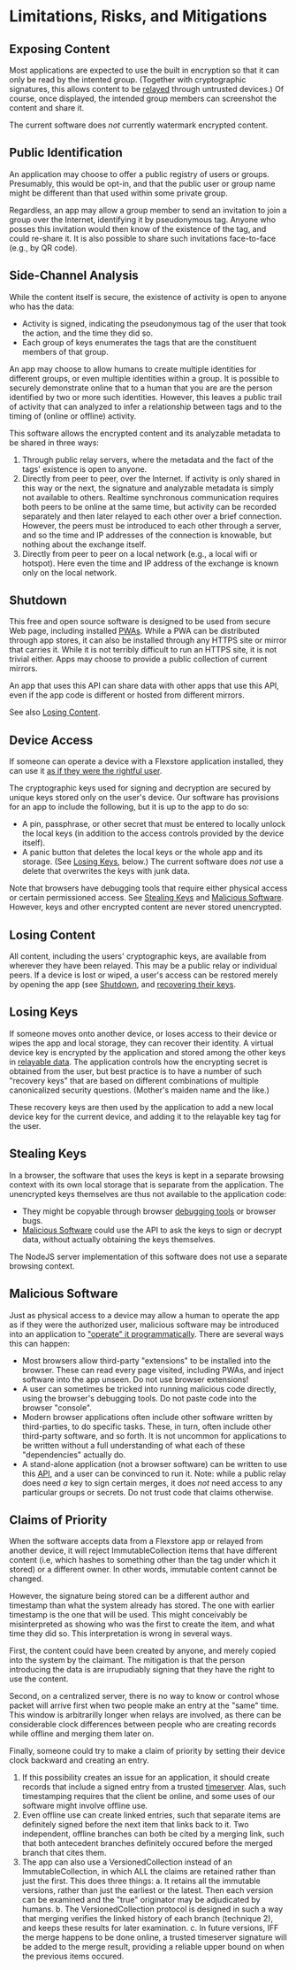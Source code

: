 # Limitations, Risks, and Mitigations

## Exposing Content

Most applications are expected to use the built in encryption so that it can only be read by the intented group. (Together with cryptographic signatures, this allows content to be [relayed](../README.md#flexstore) through untrusted devices.) Of course, once displayed, the intended group members can screenshot the content and share it.

The current software does _not_ currently watermark encrypted content.

## Public Identification

An application may choose to offer a public registry of users or groups. Presumably, this would be opt-in, and that the public user or group name might be different than that used within some private group. 

Regardless, an app may allow a group member to send an invitation to join a group over the Internet, identifying it by pseudonymous tag. Anyone who posses this invitation would then know of the existence of the tag, and could re-share it. It is also possible to share such invitations face-to-face (e.g., by QR code).


## Side-Channel Analysis

While the content itself is secure, the existence of activity is open to anyone who has the data:
- Activity is signed, indicating the pseudonymous tag of the user that took the action, and the time they did so.
- Each group of keys enumerates the tags that are the constituent members of that group.

An app may choose to allow humans to create multiple identities for different groups, or even multiple identities within a group. It is possible to securely demonstrate online that to a human that you are are the person identified by two or more such identities. However, this leaves a public trail of activity that can analyzed to infer a relationship between tags and to the timing of (online or offline) activity.

This software allows the encrypted content and its analyzable metadata to be shared in three ways:
1. Through public relay servers, where the metadata and the fact of the tags' existence is open to anyone.
2. Directly from peer to peer, over the Internet. If activity is only shared in this way or the next, the signature and analyzable metadata is simply not available to others. Realtime synchronous communication requires both peers to be online at the same time, but activity can be recorded separately and then later relayed to each other over a brief connection. However, the peers must be introduced to each other through a server, and so the time and IP addresses of the connection is knowable, but nothing about the exchange itself.
3. Directly from peer to peer on a local network (e.g., a local wifi or hotspot). Here even the time and IP address of the exchange is known only on the local network.

## Shutdown

This free and open source software is designed to be used from secure Web page, including installed [PWAs](https://developer.mozilla.org/en-US/docs/Web/Progressive_web_apps). While a PWA can be distributed through app stores, it can also be installed through any HTTPS site or mirror that carries it. While it is not terribly difficult to run an HTTPS site, it is not trivial either. Apps may choose to provide a public collection of current mirrors.

An app that uses this API can share data with other apps that use this API, even if the app code is different or hosted from different mirrors.

See also [Losing Content](#losing-content).

## Device Access

If someone can operate a device with a Flexstore application installed, they can use it [as if they were the rightful user](https://en.wikipedia.org/wiki/Evil_maid_attack).

The cryptographic keys used for signing and decryption are secured by unique keys stored only on the user's device. Our software has provisions for an app to include the following, but it is up to the app to do so:
- A pin, passphrase, or other secret that must be entered to locally unlock the local keys (in addition to the access controls provided by the device itself).
- A panic button that deletes the local keys or the whole app and its storage. (See [Losing Keys](#loosing-keys), below.) The current software does _not_ use a delete that overwrites the keys with junk data.

Note that browsers have debugging tools that require either physical access or certain permissioned access. See [Stealing Keys](#stealing-keys) and [Malicious Software](#malicious-software). However, keys and other encrypted content are never stored unencrypted.

## Losing Content

All content, including the users' cryptographic keys, are available from wherever they have been relayed. This may be a public relay or individual peers. If a device is lost or wiped, a user's access can be restored merely by opening the app (see [Shutdown](#shutdown), and [recovering their keys](#losing-keys).

## Losing Keys

If someone moves onto another device, or loses access to their device or wipes the app and local storage, they can recover their identity. A virtual device key is encrypted by the application and stored among the other keys in [relayable data](#losing-content). The application controls how the encrypting secret is obtained from the user, but best practice is to have a number of such "recovery keys" that are based on different combinations of multiple canonicalized security questions. (Mother's maiden name and the like.)

These recovery keys are then used by the application to add a new local device key for the current device, and adding it to the relayable key tag for the user.

## Stealing Keys

In a browser, the software that uses the keys is kept in a separate browsing context with its own local storage that is separate from the application. The unencrypted keys themselves are thus not available to the application code:
- They might be copyable through browser [debugging tools](#device-access) or browser bugs.
- [Malicious Software](#malicious-software) could use the API to ask the keys to sign or decrypt data, without actually obtaining the keys themselves.

The NodeJS server implementation of this software does not use a separate browsing context.

## Malicious Software

Just as physical access to a device may allow a human to operate the app as if they were the authorized user, malicious software may be introduced into an application to ["operate" it programmatically](https://en.wikipedia.org/wiki/Confused_deputy_problem). There are several ways this can happen:
- Most browsers allow third-party "extensions" to be installed into the browser. These can read every page visited, including PWAs, and inject software into the app unseen. Do not use browser extensions!
- A user can sometimes be tricked into running malicious code directly, using the browser's debugging tools. Do not paste code into the browser "console".
- Modern browser applications often include other software written by third-parties, to do specific tasks. These, in turn, often include other third-party software, and so forth. It is not uncommon for applications to be written without a full understanding of what each of these "dependencies" actually do.
- A stand-alone application (not a browser software) can be written to use this [API](./api.md), and a user can be convinced to run it. Note: while a public relay does need _a_ key to sign certain merges, it does _not_ need access to any particular groups or secrets. Do not trust code that claims otherwise.


## Claims of Priority

When the software accepts data from a Flexstore app or relayed from another device, it will reject ImmutableCollection items that have different content (i.e, which hashes to something other than the tag under which it stored) or a different owner. In other words, immutable content cannot be changed.

However, the signature being stored can be a different author and timestamp than what the system already has stored. The one with earlier timestamp is the one that will be used. This might conceivably be misinterpreted as showing who was the first to create the item, and what time they did so. This interpretation is wrong in several ways.

First, the content could have been created by anyone, and merely copied into the system by the claimant. The mitigation is that the person introducing the data is are irrupudiably signing that they have the right to use the content.

Second, on a centralized server, there is no way to know or control whose packet will arrive first when two people make an entry at the "same" time. This window is arbitrarilly longer when relays are involved, as there can be considerable clock differences between people who are creating records while offline and merging them later on.

Finally, someone could try to make a claim of priority by setting their device clock backward and creating an entry. 

1. If this possibility creates an issue for an application, it should create records that include a signed entry from a trusted [timeserver](https://en.wikipedia.org/wiki/ANSI_ASC_X9.95_Standard). Alas, such timestamping requires that the client be online, and some uses of our software might involve offline use.
2. Even offline use can create linked entries, such that separate items are definitely signed before the next item that links back to it. Two independent, offline branches can both be cited by a merging link, such that both antecedent branches definitely occured before the merged branch that cites them.
3. The app can also use a VersionedCollection instead of an ImmutableCollection, in which ALL the claims are retained rather than just the first. This does three things:
   a. It retains all the immutable versions, rather than just the earliest or the latest. Then each version can be examined and the "true" originator may be adjudicated by humans.
   b. The VersionedCollection protocol is designed in such a way that merging verifies the linked history of each branch (technique 2), and keeps these results for later examination.
   c. In future versions, IFF the merge happens to be done online, a trusted timeserver signature will be added to the merge result, providing a reliable upper bound on when the previous items occured.

